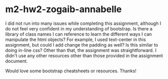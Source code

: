 # m2-hw2-zogaib-annabelle

I did not run into many issues while completing this assignment, although I do not feel very confident in my understanding of bootstrap. Is there a library of class names I can reference to learn the different ways I can manipulate the html objects? For example, I used text-center in this assignment, but could I add change the padding as well? Is this similar to doing in-line css? Other than that, the assignment was straightforward. I didn't use any other resources other than those provided in the assignment document.

Would love some bootstrap cheatsheets or resources. Thanks!
